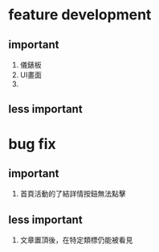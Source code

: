 # feature development
## important
1. 儀錶板
2. UI畫面
3. 
## less important

# bug fix 
## important
1. 首頁活動的了結詳情按鈕無法點擊
## less important
1. 文章置頂後，在特定類標仍能被看見